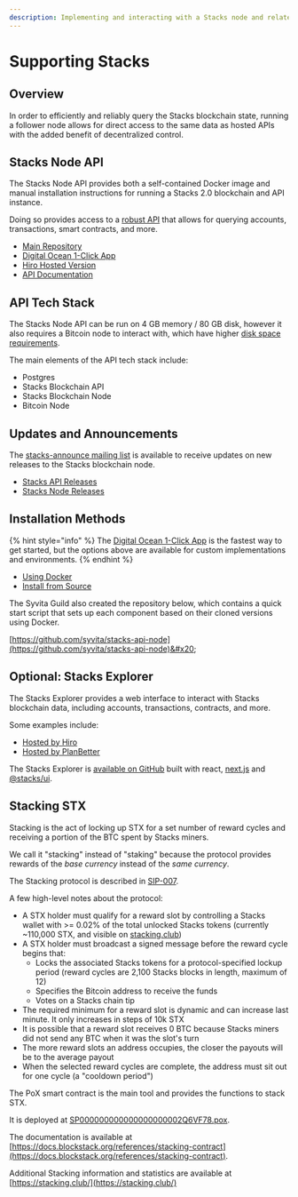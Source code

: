 ```yaml
---
description: Implementing and interacting with a Stacks node and related software.
---
```


# Supporting Stacks

## Overview

In order to efficiently and reliably query the Stacks blockchain state, running a follower node allows for direct access to the same data as hosted APIs with the added benefit of decentralized control.

## Stacks Node API

The Stacks Node API provides both a self-contained Docker image and manual installation instructions for running a Stacks 2.0 blockchain and API instance.

Doing so provides access to a [robust API](https://hirosystems.github.io/stacks-blockchain-api/) that allows for querying accounts, transactions, smart contracts, and more.

* [Main Repository](https://github.com/hirosystems/stacks-blockchain-api)
* [Digital Ocean 1-Click App](https://marketplace.digitalocean.com/apps/stacks-blockchain)
* [Hiro Hosted Version](https://stacks-node-api.testnet.stacks.co/v2/info)
* [API Documentation](https://hirosystems.github.io/stacks-blockchain-api/)

## API Tech Stack

The Stacks Node API can be run on 4 GB memory / 80 GB disk, however it also requires a Bitcoin node to interact with, which have higher [disk space requirements](https://bitcoin.org/en/full-node#minimum-requirements).

The main elements of the API tech stack include:

* Postgres
* Stacks Blockchain API
* Stacks Blockchain Node
* Bitcoin Node

## Updates and Announcements

The [stacks-announce mailing list](https://groups.google.com/a/stacks.org/g/announce) is available to receive updates on new releases to the Stacks blockchain node.

* [Stacks API Releases](https://github.com/hirosystems/stacks-blockchain-api/releases)
* [Stacks Node Releases](https://github.com/blockstack/stacks-blockchain/releases/)

## Installation Methods

{% hint style="info" %}
The [Digital Ocean 1-Click App](https://marketplace.digitalocean.com/apps/stacks-blockchain) is the fastest way to get started, but the options above are available for custom implementations and environments.
{% endhint %}

* [Using Docker](https://github.com/hirosystems/stacks-blockchain-api/blob/master/running\_an\_api.md)
* [Install from Source](https://github.com/hirosystems/stacks-blockchain-api/blob/master/running\_api\_from\_source.md)

The Syvita Guild also created the repository below, which contains a quick start script that sets up each component based on their cloned versions using Docker.

[https://github.com/syvita/stacks-api-node](https://github.com/syvita/stacks-api-node)&#x20;

## Optional: Stacks Explorer

The Stacks Explorer provides a web interface to interact with Stacks blockchain data, including accounts, transactions, contracts, and more.

Some examples include:

* [Hosted by Hiro](https://explorer.stacks.co)
* [Hosted by PlanBetter](https://explorer.planbetter.org/)

The Stacks Explorer is [available on GitHub](https://github.com/hirosystems/explorer) built with react, [next.js](https://github.com/zeit/next.js) and [@stacks/ui](https://github.com/blockstack/ui).

## Stacking STX

Stacking is the act of locking up STX for a set number of reward cycles and receiving a portion of the BTC spent by Stacks miners.

We call it "stacking" instead of "staking" because the protocol provides rewards of the _base currency_ instead of the _same currency_.

The Stacking protocol is described in [SIP-007](https://github.com/stacksgov/sips/blob/main/sips/sip-007/sip-007-stacking-consensus.md).

A few high-level notes about the protocol:

* A STX holder must qualify for a reward slot by controlling a Stacks wallet with >= 0.02% of the total unlocked Stacks tokens (currently \~110,000 STX, and visible on [stacking.club](https://stacking.club/))
* A STX holder must broadcast a signed message before the reward cycle begins that:
  * Locks the associated Stacks tokens for a protocol-specified lockup period (reward cycles are 2,100 Stacks blocks in length, maximum of 12)
  * Specifies the Bitcoin address to receive the funds
  * Votes on a Stacks chain tip
* The required minimum for a reward slot is dynamic and can increase last minute. It only increases in steps of 10k STX
* It is possible that a reward slot receives 0 BTC because Stacks miners did not send any BTC when it was the slot's turn
* The more reward slots an address occupies, the closer the payouts will be to the average payout
* When the selected reward cycles are complete, the address must sit out for one cycle (a "cooldown period")

The PoX smart contract is the main tool and provides the functions to stack STX.

It is deployed at [SP000000000000000000002Q6VF78.pox](https://explorer.stacks.co/txid/0x41356e380d164c5233dd9388799a5508aae929ee1a7e6ea0c18f5359ce7b8c33?chain=mainnet).

The documentation is available at [https://docs.blockstack.org/references/stacking-contract](https://docs.blockstack.org/references/stacking-contract).

Additional Stacking information and statistics are available at [https://stacking.club/](https://stacking.club/)
